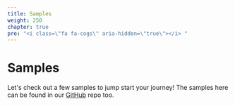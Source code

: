 ```yaml
---
title: Samples
weight: 250
chapter: true
pre: "<i class=\"fa fa-cogs\" aria-hidden=\"true\"></i> "
---
```


# Samples

Let's check out a few samples to jump start your journey! The samples here can be found in our [GitHub](https://github.com/TIBCOSoftware/tci-webintegrator/tree/master/examples) repo too.